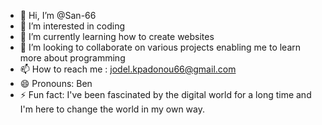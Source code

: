 - 👋 Hi, I’m @San-66
- 👀 I’m interested in coding
- 🌱 I’m currently learning how to create websites
- 💞️ I’m looking to collaborate on various projects enabling me to learn more about programming
- 📫 How to reach me : jodel.kpadonou66@gmail.com
- 😄 Pronouns: Ben
- ⚡ Fun fact: I've been fascinated by the digital world for a long time and I'm here to change the world in my own way.
<!---
San-66/San-66 is a ✨ special ✨ repository because its `README.md` (this file) appears on your GitHub profile.
You can click the Preview link to take a look at your changes.
--->
